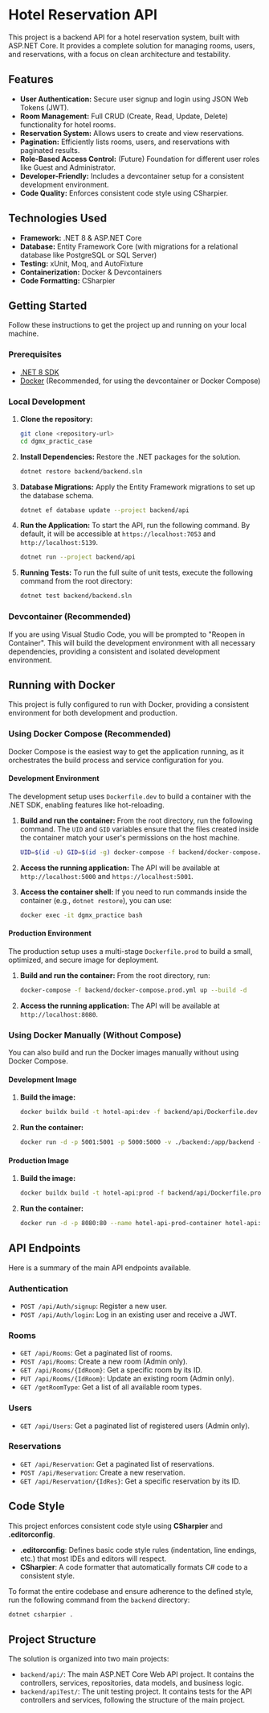 # Hotel Reservation API

This project is a backend API for a hotel reservation system, built with ASP.NET Core. It provides a complete solution for managing rooms, users, and reservations, with a focus on clean architecture and testability.

## Features

- **User Authentication:** Secure user signup and login using JSON Web Tokens (JWT).
- **Room Management:** Full CRUD (Create, Read, Update, Delete) functionality for hotel rooms.
- **Reservation System:** Allows users to create and view reservations.
- **Pagination:** Efficiently lists rooms, users, and reservations with paginated results.
- **Role-Based Access Control:** (Future) Foundation for different user roles like Guest and Administrator.
- **Developer-Friendly:** Includes a devcontainer setup for a consistent development environment.
- **Code Quality:** Enforces consistent code style using CSharpier.

## Technologies Used

- **Framework:** .NET 8 & ASP.NET Core
- **Database:** Entity Framework Core (with migrations for a relational database like PostgreSQL or SQL Server)
- **Testing:** xUnit, Moq, and AutoFixture
- **Containerization:** Docker & Devcontainers
- **Code Formatting:** CSharpier

## Getting Started

Follow these instructions to get the project up and running on your local machine.

### Prerequisites

- [.NET 8 SDK](https://dotnet.microsoft.com/download/dotnet/8.0)
- [Docker](https://www.docker.com/products/docker-desktop) (Recommended, for using the devcontainer or Docker Compose)

### Local Development

1.  **Clone the repository:**

    ```bash
    git clone <repository-url>
    cd dgmx_practic_case
    ```
2.  **Install Dependencies:**
    Restore the .NET packages for the solution.

    ```bash
    dotnet restore backend/backend.sln
    ```
3.  **Database Migrations:**
    Apply the Entity Framework migrations to set up the database schema.
    ```bash
    dotnet ef database update --project backend/api
    ```

4.  **Run the Application:**
    To start the API, run the following command. By default, it will be accessible at `https://localhost:7053` and `http://localhost:5139`.

    ```bash
    dotnet run --project backend/api
    ```

5.  **Running Tests:**
    To run the full suite of unit tests, execute the following command from the root directory:

    ```bash
    dotnet test backend/backend.sln
    ```

### Devcontainer (Recommended)

If you are using Visual Studio Code, you will be prompted to "Reopen in Container". This will build the development environment with all necessary dependencies, providing a consistent and isolated development environment.

## Running with Docker

This project is fully configured to run with Docker, providing a consistent environment for both development and production.

### Using Docker Compose (Recommended)

Docker Compose is the easiest way to get the application running, as it orchestrates the build process and service configuration for you.

#### Development Environment

The development setup uses `Dockerfile.dev` to build a container with the .NET SDK, enabling features like hot-reloading.

1.  **Build and run the container:**
    From the root directory, run the following command. The `UID` and `GID` variables ensure that the files created inside the container match your user's permissions on the host machine.

    ```bash
    UID=$(id -u) GID=$(id -g) docker-compose -f backend/docker-compose.yml up --build -d
    ```

2.  **Access the running application:**
    The API will be available at `http://localhost:5000` and `https://localhost:5001`.

3.  **Access the container shell:**
    If you need to run commands inside the container (e.g., `dotnet restore`), you can use:
    ```bash
    docker exec -it dgmx_practice bash
    ```

#### Production Environment

The production setup uses a multi-stage `Dockerfile.prod` to build a small, optimized, and secure image for deployment.

1.  **Build and run the container:**
    From the root directory, run:

    ```bash
    docker-compose -f backend/docker-compose.prod.yml up --build -d
    ```

2.  **Access the running application:**
    The API will be available at `http://localhost:8080`.

### Using Docker Manually (Without Compose)

You can also build and run the Docker images manually without using Docker Compose.

#### Development Image

1.  **Build the image:**

    ```bash
    docker buildx build -t hotel-api:dev -f backend/api/Dockerfile.dev --build-arg UID=$(id -u) --build-arg GID=$(id -g) . --load
    ```

2.  **Run the container:**
    ```bash
    docker run -d -p 5001:5001 -p 5000:5000 -v ./backend:/app/backend --name hotel-api-dev-container hotel-api:dev
    ```

#### Production Image

1.  **Build the image:**

    ```bash
    docker buildx build -t hotel-api:prod -f backend/api/Dockerfile.prod . --load
    ```

2.  **Run the container:**
    ```bash
    docker run -d -p 8080:80 --name hotel-api-prod-container hotel-api:prod
    ```

## API Endpoints

Here is a summary of the main API endpoints available.

### Authentication

- `POST /api/Auth/signup`: Register a new user.
- `POST /api/Auth/login`: Log in an existing user and receive a JWT.

### Rooms

- `GET /api/Rooms`: Get a paginated list of rooms.
- `POST /api/Rooms`: Create a new room (Admin only).
- `GET /api/Rooms/{IdRoom}`: Get a specific room by its ID.
- `PUT /api/Rooms/{IdRoom}`: Update an existing room (Admin only).
- `GET /getRoomType`: Get a list of all available room types.

### Users

- `GET /api/Users`: Get a paginated list of registered users (Admin only).

### Reservations

- `GET /api/Reservation`: Get a paginated list of reservations.
- `POST /api/Reservation`: Create a new reservation.
- `GET /api/Reservation/{IdRes}`: Get a specific reservation by its ID.

## Code Style

This project enforces consistent code style using **CSharpier** and **.editorconfig**.

- **.editorconfig**: Defines basic code style rules (indentation, line endings, etc.) that most IDEs and editors will respect.
- **CSharpier**: A code formatter that automatically formats C# code to a consistent style.

To format the entire codebase and ensure adherence to the defined style, run the following command from the `backend` directory:

```bash
dotnet csharpier .
```
## Project Structure

The solution is organized into two main projects:

- `backend/api/`: The main ASP.NET Core Web API project. It contains the controllers, services, repositories, data models, and business logic.
- `backend/apiTest/`: The unit testing project. It contains tests for the API controllers and services, following the structure of the main project.
